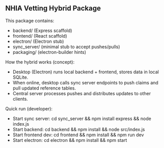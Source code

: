 NHIA Vetting Hybrid Package
---------------------------
This package contains:
- backend/ (Express scaffold)
- frontend/ (React scaffold)
- electron/ (Electron stub)
- sync_server/ (minimal stub to accept pushes/pulls)
- packaging/ (electron-builder hints)

How the hybrid works (concept):
- Desktop (Electron) runs local backend + frontend, stores data in local SQLite.
- When online, desktop calls sync server endpoints to push claims and pull updated reference tables.
- Central server processes pushes and distributes updates to other clients.

Quick run (developer):
- Start sync server: cd sync_server && npm install express && node index.js
- Start backend: cd backend && npm install && node src/index.js
- Start frontend dev: cd frontend && npm install && npm run dev
- Start electron: cd electron && npm install && npm start
